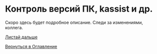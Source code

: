 # Контроль версий ПК, kassist и др.

Скоро здесь будет подробное описание. Следи за изменениями, коллега.

[Листай дальше](090-DB-errors.md)

[Вернуться в Оглавление](Readme.md)